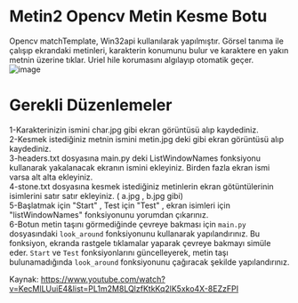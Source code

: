 # Metin2 Opencv Metin Kesme Botu

Opencv matchTemplate, Win32api kullanılarak yapılmıştır. Görsel tanıma ile çalışıp ekrandaki metinleri, karakterin konumunu bulur ve karaktere en yakın metnin üzerine tıklar. Uriel hile korumasını algılayıp otomatik geçer.<br>
![image](https://user-images.githubusercontent.com/72533615/191083335-53546aa4-e576-4632-a2bb-0f9b36bc1321.png)



# Gerekli Düzenlemeler

1-Karakterinizin ismini char.jpg gibi ekran görüntüsü alıp kaydediniz. <br>
2-Kesmek istediğiniz metnin ismini metin.jpg deki gibi ekran görüntüsü alıp kaydediniz.<br>
3-headers.txt dosyasına main.py deki ListWindowNames fonksiyonu kullanarak yakalanacak ekranın ismini ekleyiniz. Birden fazla ekran ismi varsa alt alta ekleyiniz.<br>
4-stone.txt dosyasına kesmek istediğiniz metinlerin ekran götüntülerinin isimlerini satır satır ekleyiniz. ( a.jpg , b.jpg gibi)<br>
5-Başlatmak için "Start" , Test için "Test" , ekran isimleri için "listWindowNames" fonksiyonunu yorumdan çıkarınız.<br>
6-Botun metin taşını görmediğinde çevreye bakması için `main.py` dosyasındaki `look_around` fonksiyonunu kullanarak yapılandırınız. Bu fonksiyon, ekranda rastgele tıklamalar yaparak çevreye bakmayı simüle eder. `Start` ve `Test` fonksiyonlarını güncelleyerek, metin taşı bulunamadığında `look_around` fonksiyonunu çağıracak şekilde yapılandırınız.<br>


Kaynak:
https://www.youtube.com/watch?v=KecMlLUuiE4&list=PL1m2M8LQlzfKtkKq2lK5xko4X-8EZzFPI
